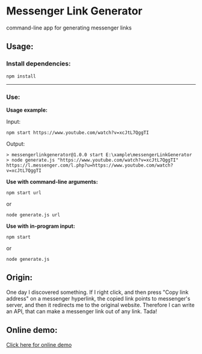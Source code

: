 
# ﻿Messenger Link Generator
command-line app for generating messenger links

## Usage:

### Install dependencies:
```
npm install
```
---
### Use:

**Usage example:**

Input:

```
npm start https://www.youtube.com/watch?v=xcJtL7QggTI
```

Output:

```
> messengerlinkgenerator@1.0.0 start E:\xample\messengerLinkGenerator
> node generate.js "https://www.youtube.com/watch?v=xcJtL7QggTI"
https://l.messenger.com/l.php?u=https://www.youtube.com/watch?v=xcJtL7QggTI
```

**Use with command-line arguments:**

```
npm start url
```
or
```
node generate.js url
```

**Use with in-program input:**
```
npm start
```
or
```
node generate.js
```
## Origin:
One day I discovered something. If I right click, and then press "Copy link address" on a messenger hyperlink, the copied link points to messenger's server, and then it redirects me to the original website. Therefore I can write an API, that can make a messenger link out of any link. Tada!
## Online demo:
[Click here for online demo](https://replit.com/@PiciAkk/messengerLinkGenerator)

